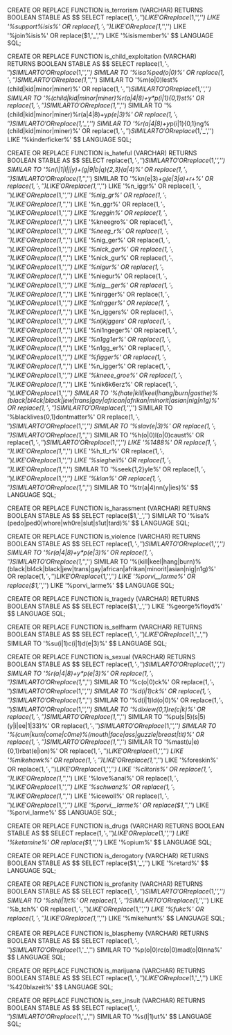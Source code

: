 CREATE OR REPLACE FUNCTION is_terrorism (VARCHAR) RETURNS BOOLEAN STABLE AS $$
 SELECT replace($1,'_','') LIKE '%did911%'
     OR replace($1,'_','') LIKE '%support%isis%'
     OR replace($1,'_','') LIKE '%isis%support%'
     OR replace($1,'_','') LIKE '%join%isis%'
     OR replace($1,'_','') LIKE '%isismember%'
$$ LANGUAGE SQL;


CREATE OR REPLACE FUNCTION is_child_exploitation (VARCHAR) RETURNS BOOLEAN STABLE AS $$
 SELECT replace($1,'_','') SIMILAR TO '%ped(o|0)(f|ph)(i|1)le%'
     OR replace($1,'_','') SIMILAR TO '%isa%ped(o|0)%'
     OR replace($1,'_','') SIMILAR TO '%(child|kid|minor|miner)%m(o|0)lest%'
     OR replace($1,'_','') SIMILAR TO '%m(o|0)lest%(child|kid|minor|miner)%'
     OR replace($1,'_','') SIMILAR TO '%touch%(child|kid|minor|miner)%'
     OR replace($1,'_','') SIMILAR TO '%(child|kid|minor|miner)%r(a|4|8)+y*p(i|1){0,1}st%'
     OR replace($1,'_','') SIMILAR TO '%(child|kid|minor|miner)%r(a|4|8)+y*p(i|1){0,1}ng%'
     OR replace($1,'_','') SIMILAR TO '%(child|kid|minor|miner)%r(a|4|8)+y*p(e|3)%'
     OR replace($1,'_','') SIMILAR TO '%r(a|4|8)+y*p(i|1){0,1}st%(child|kid|minor|miner)%'
     OR replace($1,'_','') SIMILAR TO '%r(a|4|8)+y*p(i|1){0,1}ng%(child|kid|minor|miner)%'
     OR replace($1,'_','') SIMILAR TO '%r(a|4|8)+y*p(e|3)%(child|kid|minor|miner)%'
     OR replace($1,'_','') LIKE '%kinderficker%'
$$ LANGUAGE SQL;


CREATE OR REPLACE FUNCTION is_hateful (VARCHAR) RETURNS BOOLEAN STABLE AS $$
 SELECT replace($1,'_','') SIMILAR TO '%n(i|1|l|j|y)*(g|9|b|q){2,3}(e|3|u){0,1}r%'
     OR replace($1,'_','') SIMILAR TO '%n(i|1|l|j|y)+(g|9|b|q){2,3}(a|4)%'
     OR replace($1,'_','') SIMILAR TO '%kn(e|3)+g(e|3|a)+r+%'
     OR replace($1,'_','') SIMILAR TO '%kn(e|3)+_g(e|3|a)+r+%'
     OR replace($1,'_','') LIKE '%n_gg_r%'
     OR replace($1,'_','') LIKE '%n_iggr%'
     OR replace($1,'_','') LIKE '%ni_ggr%'
     OR replace($1,'_','') LIKE '%nig_gr%'
     OR replace($1,'_','') LIKE '%nigg_r%'
     OR replace($1,'_','') LIKE '%n_ggr%'
     OR replace($1,'_','') LIKE '%higger%'
     OR replace($1,'_','') LIKE '%reggin%'
     OR replace($1,'_','') LIKE '%aggin%'
     OR replace($1,'_','') LIKE '%kneegro%'
     OR replace($1,'_','') LIKE '%nee_gr_%'
     OR replace($1,'_','') LIKE '%neeg_r%'
     OR replace($1,'_','') LIKE '%nee_g_r%'
     OR replace($1,'_','') LIKE '%nig_ger%'
     OR replace($1,'_','') LIKE '%nie_ger%'
     OR replace($1,'_','') LIKE '%nick_ger%'
     OR replace($1,'_','') LIKE '%nickger%'
     OR replace($1,'_','') LIKE '%nick_gur%'
     OR replace($1,'_','') LIKE '%nickgur%'
     OR replace($1,'_','') LIKE '%nigur%'
     OR replace($1,'_','') LIKE '%nie_gur%'
     OR replace($1,'_','') LIKE '%niegur%'
     OR replace($1,'_','') LIKE '%nee__grow%'
     OR replace($1,'_','') LIKE '%nig__ger%'
     OR replace($1,'_','') LIKE '%nickger%'
     OR replace($1,'_','') LIKE '%nirgger%'
     OR replace($1,'_','') LIKE '%isaniger%'
     OR replace($1,'_','') LIKE '%nlrgger%'
     OR replace($1,'_','') LIKE '%nl_gger'
     OR replace($1,'_','') LIKE '%n_iggers%'
     OR replace($1,'_','') LIKE '%nikggers%'
     OR replace($1,'_','') LIKE '%nljkjggers'
     OR replace($1,'_','') LIKE '%nekker%'
     OR replace($1,'_','') LIKE '%ni1ngeger%'
     OR replace($1,'_','') LIKE '%nigge%'
     OR replace($1,'_','') LIKE '%n1gg1er%'
     OR replace($1,'_','') LIKE '%n1gg_ass%'
     OR replace($1,'_','') LIKE '%n1gg_er%'
     OR replace($1,'_','') LIKE '%kneagar%'
     OR replace($1,'_','') LIKE '%figger%'
     OR replace($1,'_','') LIKE '%nl_gger%'
     OR replace($1,'_','') LIKE '%n_igger%'
     OR replace($1,'_','') LIKE '%kn33gr0w%'
     OR replace($1,'_','') LIKE '%kneee_groe%'
     OR replace($1,'_','') LIKE '%knegrow%'
     OR replace($1,'_','') LIKE '%nik6k6erz%'
     OR replace($1,'_','') LIKE '%nik6k6er%'
     OR replace($1,'_','') SIMILAR TO '%(hate|kill|keel|hang|burn|gasthe)%(black|bl4ck|black|jew|trans|gay|african|afrikan|minorit|asian|nig|n1g)%'
     OR replace($1,'_','') SIMILAR TO '%black%(ape|monkey|jail|baboon|gorilla|hate|chimp)%'
     OR replace($1,'_','') SIMILAR TO '%blacklives{0,1}dontmatter%'
     OR replace($1,'_','') SIMILAR TO '%white%(power|supremac)%'
     OR replace($1,'_','') SIMILAR TO '%slav(e|3)%'
     OR replace($1,'_','') SIMILAR TO '%b(e|3)(a|4)n(e|a|3)r%'
     OR replace($1,'_','') SIMILAR TO '%h(o|0)l(o|0)caust%'
     OR replace($1,'_','') SIMILAR TO '%h(o|0)l(o|0)cuast%'
     OR replace($1,'_','') LIKE '%1488%'
     OR replace($1,'_','') LIKE '%ad_lf%'
     OR replace($1,'_','') LIKE '%h_tl_r%'
     OR replace($1,'_','') LIKE '%auschwit%'
     OR replace($1,'_','') LIKE '%siegheil%'
     OR replace($1,'_','') LIKE '%sieg_heil%'
     OR replace($1,'_','') SIMILAR TO '%seek{1,2}yle%'
     OR replace($1,'_','') LIKE '%hilter%'
     OR replace($1,'_','') LIKE '%klan%'
     OR replace($1,'_','') SIMILAR TO '%f(a|4)(g|9){2}(o|0)t%'
     OR replace($1,'_','') SIMILAR TO '%tr(a|4)nn(y|ies)%'
$$ LANGUAGE SQL;


CREATE OR REPLACE FUNCTION is_harassment (VARCHAR) RETURNS BOOLEAN STABLE AS $$
 SELECT replace($1,'_','') SIMILAR TO '%isa%(pedo|ped0|whore|wh0re|slut|s1ut|tard)%'
$$ LANGUAGE SQL;


CREATE OR REPLACE FUNCTION is_violence (VARCHAR) RETURNS BOOLEAN STABLE AS $$
 SELECT replace($1,'_','') SIMILAR TO '%r(a|4|8)+y*p(i|1){0,1}ng%'
     OR replace($1,'_','') SIMILAR TO '%r(a|4|8)+y*p(e|3)%'
     OR replace($1,'_','') SIMILAR TO '%r(a|4|8)+y*p(i|1){0,1}st%'
     OR replace($1,'_','') SIMILAR TO '%(kill|keel|hang|burn)%(black|bl4ck|black|jew|trans|gay|african|afrikan|minorit|asian|nig|n1g)%'
     OR replace($1,'_','') LIKE '%gasthe%'
     OR replace($1,'_','') LIKE '%porvi__larme%'
     OR replace($1,'_','') LIKE '%porvi_larme%'
$$ LANGUAGE SQL;


CREATE OR REPLACE FUNCTION is_tragedy (VARCHAR) RETURNS BOOLEAN STABLE AS $$
 SELECT replace($1,'_','') LIKE '%george%floyd%'
$$ LANGUAGE SQL;


CREATE OR REPLACE FUNCTION is_selfharm (VARCHAR) RETURNS BOOLEAN STABLE AS $$
 SELECT replace($1,'_','') LIKE '%killmyself%'
     OR replace($1,'_','') SIMILAR TO '%su(i|1)c(i|1)d(e|3)%'
$$ LANGUAGE SQL;


CREATE OR REPLACE FUNCTION is_sexual (VARCHAR) RETURNS BOOLEAN STABLE AS $$
 SELECT replace($1,'_','') SIMILAR TO '%r(a|4|8)+y*p(i|1){0,1}ng%'
     OR replace($1,'_','') SIMILAR TO '%r(a|4|8)+y*p(e|3)%'
     OR replace($1,'_','') SIMILAR TO '%r(a|4|8)+y*p(i|1){0,1}st%'
     OR replace($1,'_','') SIMILAR TO '%c(o|0)ck%'
     OR replace($1,'_','') SIMILAR TO '%d(o|0)ng%'
     OR replace($1,'_','') SIMILAR TO '%d(i|1)ck%'
     OR replace($1,'_','') SIMILAR TO '%b(o|0)n(e|3)r%'
     OR replace($1,'_','') SIMILAR TO '%d(i|1)ld(o|0)%'
     OR replace($1,'_','') SIMILAR TO '%p(e|3)+n(i|1|l)(s|5)%'
     OR replace($1,'_','') SIMILAR TO '%dixiew{0,1}re(c|k)%'
     OR replace($1,'_','') SIMILAR TO '%p(o|0)rn%'
     OR replace($1,'_','') SIMILAR TO '%pu(s|5)(s|5)(y|i|ee|1|33)%'
     OR replace($1,'_','') SIMILAR TO '%c(o|0)(o|0)ch%'
     OR replace($1,'_','') SIMILAR TO '%(cum|kum|come|c0me)%(mouth|face|ass|guzzle|breast|tit)%'
     OR replace($1,'_','') SIMILAR TO '%(wallow|wollow|wall0w|w0ll0w|woll0w|w0llow|waiiow|walo|wolow|w0low|wol0w|w0l0w)%(cum|kum|com|c0m)%'
     OR replace($1,'_','') SIMILAR TO '%mast(u|e){0,1}rbat(e|ion)%'
     OR replace($1,'_','') LIKE '%vagina%'
     OR replace($1,'_','') LIKE '%mikehawk%'
     OR replace($1,'_','') LIKE '%ballsack%'
     OR replace($1,'_','') LIKE '%foreskin%'
     OR replace($1,'_','') LIKE '%butthole%'
     OR replace($1,'_','') LIKE '%clitoris%'
     OR replace($1,'_','') LIKE '%erection%'
     OR replace($1,'_','') LIKE '%love%anal%'
     OR replace($1,'_','') LIKE '%inmyass%'
     OR replace($1,'_','') LIKE '%schwanz%'
     OR replace($1,'_','') LIKE '%cewall_w%'
     OR replace($1,'_','') LIKE '%icewoll%'
     OR replace($1,'_','') LIKE '%porc_jerme%'
     OR replace($1,'_','') LIKE '%porvi__larme%'
     OR replace($1,'_','') LIKE '%porvi_larme%'
$$ LANGUAGE SQL;


CREATE OR REPLACE FUNCTION is_drugs (VARCHAR) RETURNS BOOLEAN STABLE AS $$
 SELECT replace($1,'_','') LIKE '%cocaine%'
     OR replace($1,'_','') LIKE '%ketamine%'
     OR replace($1,'_','') LIKE '%opium%'
$$ LANGUAGE SQL;


CREATE OR REPLACE FUNCTION is_derogatory (VARCHAR) RETURNS BOOLEAN STABLE AS $$
 SELECT replace($1,'_','') LIKE '%retard%'
$$ LANGUAGE SQL;


CREATE OR REPLACE FUNCTION is_profanity (VARCHAR) RETURNS BOOLEAN STABLE AS $$
 SELECT replace($1,'_','') SIMILAR TO '%(c|k)(u|v)n{1,2}t%'
     OR replace($1,'_','') SIMILAR TO '%sh(i|1)t%'
     OR replace($1,'_','') SIMILAR TO '%hurens(o|0)hn%'
     OR replace($1,'_','') LIKE '%b_tch%'
     OR replace($1,'_','') LIKE '%f_ck%'
     OR replace($1,'_','') LIKE '%fukc%'
     OR replace($1,'_','') LIKE '%mike_hunt%'
     OR replace($1,'_','') LIKE '%mikehunt%'
$$ LANGUAGE SQL;


CREATE OR REPLACE FUNCTION is_blasphemy (VARCHAR) RETURNS BOOLEAN STABLE AS $$
 SELECT replace($1,'_','') SIMILAR TO '%p(o|0)rc(o|0)di(o|0)%'
     OR replace($1,'_','') SIMILAR TO '%p(o|0)rc(o|0)mad(o|0)nna%'
$$ LANGUAGE SQL;


CREATE OR REPLACE FUNCTION is_marijuana (VARCHAR) RETURNS BOOLEAN STABLE AS $$
 SELECT replace($1,'_','') LIKE '%marijuana%'
     OR replace($1,'_','') LIKE '%420blazeit%'
$$ LANGUAGE SQL;


CREATE OR REPLACE FUNCTION is_sex_insult (VARCHAR) RETURNS BOOLEAN STABLE AS $$
 SELECT replace($1,'_','') SIMILAR TO '%wh(o|0)re%'
     OR replace($1,'_','') SIMILAR TO '%s(l|1)ut%'
$$ LANGUAGE SQL;

